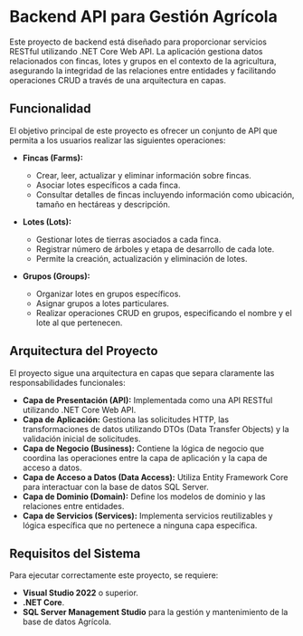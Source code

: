 # Backend API para Gestión Agrícola

Este proyecto de backend está diseñado para proporcionar servicios RESTful utilizando .NET Core Web API. La aplicación gestiona datos relacionados con fincas, lotes y grupos en el contexto de la agricultura, asegurando la integridad de las relaciones entre entidades y facilitando operaciones CRUD a través de una arquitectura en capas.

## Funcionalidad

El objetivo principal de este proyecto es ofrecer un conjunto de API que permita a los usuarios realizar las siguientes operaciones:

- **Fincas (Farms):**
  - Crear, leer, actualizar y eliminar información sobre fincas.
  - Asociar lotes específicos a cada finca.
  - Consultar detalles de fincas incluyendo información como ubicación, tamaño en hectáreas y descripción.

- **Lotes (Lots):**
  - Gestionar lotes de tierras asociados a cada finca.
  - Registrar número de árboles y etapa de desarrollo de cada lote.
  - Permite la creación, actualización y eliminación de lotes.

- **Grupos (Groups):**
  - Organizar lotes en grupos específicos.
  - Asignar grupos a lotes particulares.
  - Realizar operaciones CRUD en grupos, especificando el nombre y el lote al que pertenecen.

## Arquitectura del Proyecto

El proyecto sigue una arquitectura en capas que separa claramente las responsabilidades funcionales:

- **Capa de Presentación (API):** Implementada como una API RESTful utilizando .NET Core Web API.
- **Capa de Aplicación:** Gestiona las solicitudes HTTP, las transformaciones de datos utilizando DTOs (Data Transfer Objects) y la validación inicial de solicitudes.
- **Capa de Negocio (Business):** Contiene la lógica de negocio que coordina las operaciones entre la capa de aplicación y la capa de acceso a datos.
- **Capa de Acceso a Datos (Data Access):** Utiliza Entity Framework Core para interactuar con la base de datos SQL Server.
- **Capa de Dominio (Domain):** Define los modelos de dominio y las relaciones entre entidades.
- **Capa de Servicios (Services):** Implementa servicios reutilizables y lógica específica que no pertenece a ninguna capa específica.

## Requisitos del Sistema

Para ejecutar correctamente este proyecto, se requiere:

- **Visual Studio 2022** o superior.
- **.NET Core**.
- **SQL Server Management Studio** para la gestión y mantenimiento de la base de datos Agrícola.
